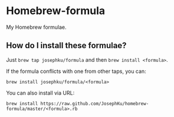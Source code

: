 # Homebrew-formula

My Homebrew formulae.


## How do I install these formulae?

Just `brew tap josephku/formula` and then `brew install <formula>`.

If the formula conflicts with one from other taps, you can:

```
brew install josephku/formula/<formula>
```

You can also install via URL:

```
brew install https://raw.github.com/JosephKu/homebrew-formula/master/<formula>.rb
```
